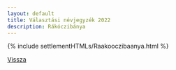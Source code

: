 ```yaml
---
layout: default
title: Választási névjegyzék 2022
description: Rákóczibánya
---
```


{% include settlementHTMLs/Raakooczibaanya.html %}

[Vissza](../)